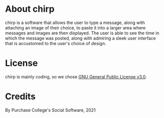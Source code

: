 # About chirp
chirp is a software that allows the user to type a message, along with attaching an image of their choice, to paste it into a larger area where messages and images are then displayed. The user is able to see the time in which the message was posted, along with admiring a sleek user interface that is accustomed to the user's choice of design.

# License
chirp is mainly coding, so we chose [GNU General Public License v3.0](https://github.com/lee2sman/chirp/blob/main/LICENSE.md).

# Credits
By Purchase College's Social Software, 2021

